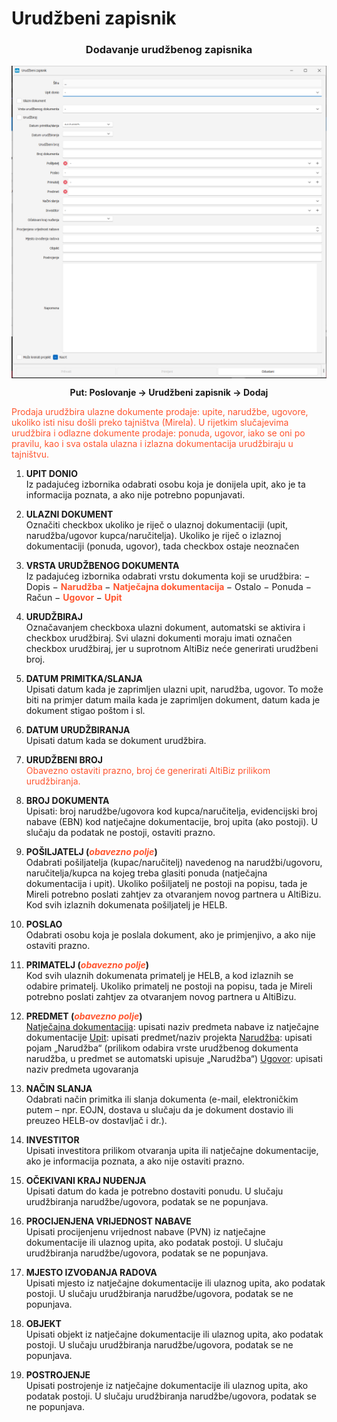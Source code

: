 # Urudžbeni zapisnik  

### <p align="center">**Dodavanje urudžbenog zapisnika**</p>

<img src="../images/UrudzbeniZapisnik.png"
     alt="UrudzbeniZapisnik"
     style="display: block; margin-left: auto; margin-right: auto;" 
/>

**<p align="center">Put: Poslovanje -> Urudžbeni zapisnik -> Dodaj**</p>  

<span style="color: #ff5630">Prodaja urudžbira ulazne dokumente prodaje: upite, narudžbe, ugovore, ukoliko isti nisu došli preko tajništva (Mirela). U rijetkim slučajevima urudžbira i odlazne dokumente prodaje: ponuda, ugovor, iako se oni po pravilu, kao i sva ostala ulazna i izlazna dokumentacija urudžbiraju u tajništvu.</span>

1. **UPIT DONIO**   
    Iz padajućeg izbornika odabrati osobu koja je donijela upit, ako je ta informacija poznata, a ako nije potrebno popunjavati.

2. **ULAZNI DOKUMENT**      
    Označiti checkbox ukoliko je riječ o ulaznoj dokumentaciji (upit, narudžba/ugovor kupca/naručitelja). 
    Ukoliko je riječ o izlaznoj dokumentaciji (ponuda, ugovor), tada checkbox ostaje neoznačen

3. **VRSTA URUDŽBENOG DOKUMENTA**    
    Iz padajućeg izbornika odabrati vrstu dokumenta koji se urudžbira: 
    − Dopis 
    − **<span style="color: #ff5630">Narudžba </span>**
    − **<span style="color: #ff5630">Natječajna dokumentacija </span>**
    − Ostalo 
    − Ponuda 
    − Račun 
    − **<span style="color: #ff5630">Ugovor </span>**
    − **<span style="color: #ff5630">Upit </span>**

4. **URUDŽBIRAJ**    
    Označavanjem checkboxa ulazni dokument, automatski se aktivira i  checkbox urudžbiraj. Svi ulazni dokumenti moraju imati označen checkbox urudžbiraj, jer u suprotnom AltiBiz neće generirati urudžbeni broj. 

5. **DATUM PRIMITKA/SLANJA**    
    Upisati datum kada je zaprimljen ulazni upit, narudžba, ugovor. To može biti na primjer datum maila kada je zaprimljen dokument, datum kada je dokument stigao poštom i sl.

6. **DATUM URUDŽBIRANJA**    
    Upisati datum kada se dokument urudžbira. 

7. **URUDŽBENI BROJ**    
    <span style="color: #ff5630">Obavezno ostaviti prazno, broj će generirati AltiBiz prilikom urudžbiranja.</span>

8. **BROJ DOKUMENTA**    
    Upisati: broj narudžbe/ugovora kod kupca/naručitelja, evidencijski broj nabave (EBN) kod natječajne dokumentacije, broj upita (ako postoji). U slučaju da podatak ne postoji, ostaviti prazno.

9. **POŠILJATELJ (<span style="color: #ff5630">*obavezno polje*</span>)**    
    Odabrati pošiljatelja (kupac/naručitelj) navedenog na narudžbi/ugovoru, naručitelja/kupca na kojeg treba glasiti ponuda (natječajna dokumentacija i upit). Ukoliko pošiljatelj ne postoji na popisu, tada je Mireli potrebno poslati zahtjev za otvaranjem novog partnera u AltiBizu. Kod svih izlaznih dokumenata pošiljatelj je HELB. 

10. **POSLAO**    
    Odabrati osobu koja je poslala dokument, ako je primjenjivo, a ako nije ostaviti prazno. 

11. **PRIMATELJ (<span style="color: #ff5630">*obavezno polje*</span>)**    
    Kod svih ulaznih dokumenata primatelj je HELB, a kod izlaznih se odabire primatelj. Ukoliko primatelj ne postoji na popisu, tada je Mireli potrebno poslati zahtjev za otvaranjem novog partnera u AltiBizu. 

12. **PREDMET (<span style="color: #ff5630">*obavezno polje*</span>)**    
    <ins>Natječajna dokumentacija</ins>: upisati naziv predmeta nabave iz natječajne dokumentacije 
    <ins>Upit</ins>: upisati predmet/naziv projekta 
    <ins>Narudžba</ins>: upisati pojam „Narudžba“ (prilikom odabira vrste urudžbenog dokumenta narudžba, u predmet se automatski upisuje „Narudžba“) 
    <ins>Ugovor</ins>: upisati naziv predmeta ugovaranja 

13. **NAČIN SLANJA**    
    Odabrati način primitka ili slanja dokumenta (e-mail, elektroničkim putem – npr. EOJN, dostava u slučaju da je dokument dostavio ili preuzeo HELB-ov dostavljač i dr.).

14. **INVESTITOR**    
    Upisati investitora prilikom otvaranja upita ili natječajne dokumentacije, ako je informacija poznata, a ako nije ostaviti prazno.

15. **OČEKIVANI KRAJ NUĐENJA**    
    Upisati datum do kada je potrebno dostaviti ponudu. U slučaju urudžbiranja narudžbe/ugovora, podatak se ne popunjava.

16. **PROCIJENJENA VRIJEDNOST NABAVE**    
    Upisati procijenjenu vrijednost nabave (PVN) iz natječajne dokumentacije ili ulaznog upita, ako podatak postoji. U slučaju urudžbiranja narudžbe/ugovora, podatak se ne popunjava. 

17. **MJESTO IZVOĐANJA RADOVA**    
    Upisati mjesto iz natječajne dokumentacije ili ulaznog upita, ako podatak postoji. U slučaju urudžbiranja narudžbe/ugovora, podatak se ne popunjava. 

18. **OBJEKT**    
    Upisati objekt iz natječajne dokumentacije ili ulaznog upita, ako podatak postoji. U slučaju urudžbiranja narudžbe/ugovora, podatak se ne popunjava. 

19. **POSTROJENJE**    
    Upisati postrojenje iz natječajne dokumentacije ili ulaznog upita, ako podatak postoji. U slučaju urudžbiranja narudžbe/ugovora, podatak se ne popunjava.
